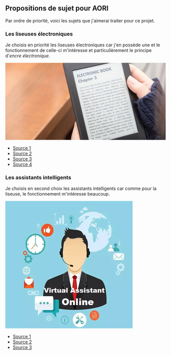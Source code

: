 ## Propositions de sujet pour AORI

Par ordre de priorité, voici les sujets que j'aimerai traiter pour ce projet.

### Les liseuses électroniques
Je choisis en priorité les liseuses électroniques car j'en possède une et le fonctionnement de celle-ci m'intéresse et particulièrement le principe d'*encre électronique*.

![imageliseuse](images/liseuse.jpg)

- [Source 1](https://www.guide-liseuse.fr/liseuse-fonctionnement/)
- [Source 2](https://ma-liseuse.fr/fonctionnement-des-liseuses/)
- [Source 3](https://www.ecranflexible.com/encre-electronique-e-paper)
- [Source 4](https://couleur-science.eu/?d=7c4944--lencre-electronique-e-ink-laffichage-electrophoretique)

### Les assistants intelligents
Je choisis en second choix les assistants intelligents car comme pour la liseuse, le fonctionnement m'intéresse beaucoup.

![imageassistant](images/assistant.png)

- [Source 1](https://www.futura-sciences.com/tech/definitions/smartphone-assistant-vocal-15019/)
- [Source 2](https://www.usine-digitale.fr/article/assistants-vocaux-tout-le-monde-en-parle-mais-comment-ca-marche.N750814)
- [Source 3](https://www.la-croix.com/Sciences-et-ethique/Numerique/Comment-fonctionnent-assistants-vocaux-2018-05-22-1200940679)
